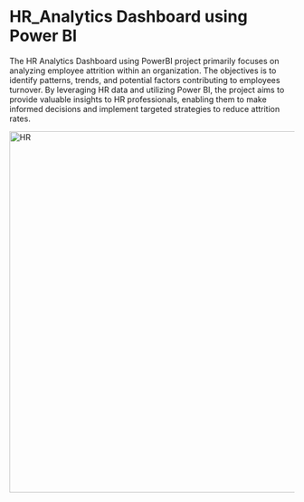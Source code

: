 # HR_Analytics Dashboard using Power BI
The HR Analytics Dashboard using PowerBI project primarily focuses on analyzing employee attrition within an organization. The objectives is to identify patterns, trends, and potential factors contributing to employees turnover. By leveraging HR data and utilizing Power BI, the project aims to provide valuable insights to HR professionals, enabling them to make informed decisions and implement targeted strategies to reduce attrition rates.


<img width="639" alt="HR" src="https://github.com/sharmaJD/HR_Analytics/assets/112079465/bb23d43c-a1c7-457a-97c9-75c3c0c0a6b1">
